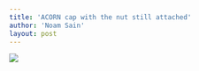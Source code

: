 ```yaml
---
title: 'ACORN cap with the nut still attached'
author: 'Noam Sain'
layout: post
---
```


[![](http://2.bp.blogspot.com/_8aN4krk1nsk/SvtRuIlAEDI/AAAAAAAAASQ/0iV4q6XRcXs/s400/ATT00252.jpg)](http://2.bp.blogspot.com/_8aN4krk1nsk/SvtRuIlAEDI/AAAAAAAAASQ/0iV4q6XRcXs/s1600-h/ATT00252.jpg)